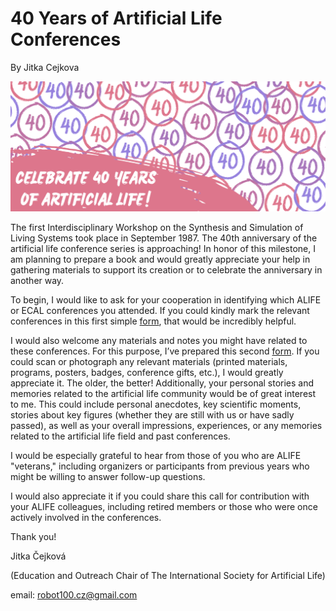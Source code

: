 # 40 Years of Artificial Life Conferences

By Jitka Cejkova

![A colorful banner with the number 40 in red and purple and blue, and the text "Celebrate 40 years of Artificial Life](images/celebrate.png)

The first Interdisciplinary Workshop on the Synthesis and Simulation of Living Systems took place in September 1987. The 40th anniversary of the artificial life conference series is approaching! In honor of this milestone, I am planning to prepare a book and would greatly appreciate your help in gathering materials to support its creation or to celebrate the anniversary in another way.

To begin, I would like to ask for your cooperation in identifying which ALIFE or ECAL conferences you attended. If you could kindly mark the relevant conferences in this first simple [form](https://forms.gle/yvZivLcJwr9HQgYz9), that would be incredibly helpful.

I would also welcome any materials and notes you might have related to these conferences. For this purpose, I’ve prepared this second [form](https://forms.gle/ztydm653jbKqGGSy7). If you could scan or photograph any relevant materials (printed materials, programs, posters, badges, conference gifts, etc.), I would greatly appreciate it. The older, the better! Additionally, your personal stories and memories related to the artificial life community would be of great interest to me. This could include personal anecdotes, key scientific moments, stories about key figures (whether they are still with us or have sadly passed), as well as your overall impressions, experiences, or any memories related to the artificial life field and past conferences.

I would be especially grateful to hear from those of you who are ALIFE "veterans," including organizers or participants from previous years who might be willing to answer follow-up questions.

I would also appreciate it if you could share this call for contribution with your ALIFE colleagues, including retired members or those who were once actively involved in the conferences.

Thank you!

Jitka Čejková

(Education and Outreach Chair of The International Society for Artificial Life)

email: robot100.cz@gmail.com 
